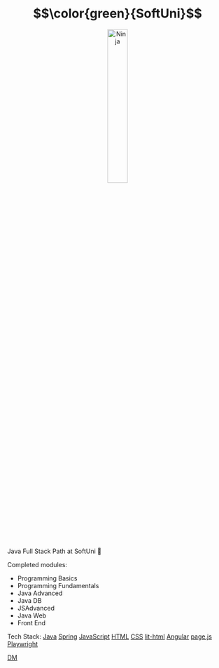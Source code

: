 # $$\color{green}{SoftUni}$$

<p align="center">
  <img src="https://purepng.com/public/uploads/large/purepng.com-ninjashinobininjacovert-agentassassinationguerrilla-warfaresamuraiclip-art-1421526960633owjjy.png" alt="Ninja" width="30%" height="30%"/>
</p>

Java Full Stack Path at SoftUni :rocket: <br/>

Completed modules:
  - Programming Basics
  - Programming Fundamentals
  - Java Advanced
  - Java DB
  - JSAdvanced
  - Java Web
  - Front End

Tech Stack: [Java](https://www.java.com/en/) [Spring](https://spring.io/) [JavaScript](https://developer.mozilla.org/en-US/docs/Web/JavaScript) [HTML](https://developer.mozilla.org/en-US/docs/Web/HTML) [CSS](https://developer.mozilla.org/en-US/docs/Web/CSS) [lit-html](https://lit.dev/) [Angular](https://angular.io/) [page.js](https://visionmedia.github.io/page.js/) [Playwright](https://playwright.dev/)


<p>
  <a href="https://github.com/demarinov/">DM</a>
</p>
